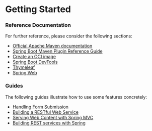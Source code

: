 # Getting Started

### Reference Documentation

For further reference, please consider the following sections:

- [Official Apache Maven documentation](https://maven.apache.org/guides/index.html)
- [Spring Boot Maven Plugin Reference Guide](https://docs.spring.io/spring-boot/docs/3.1.4/maven-plugin/reference/html/)
- [Create an OCI image](https://docs.spring.io/spring-boot/docs/3.1.4/maven-plugin/reference/html/#build-image)
- [Spring Boot DevTools](https://docs.spring.io/spring-boot/docs/3.1.4/reference/htmlsingle/index.html#using.devtools)
- [Thymeleaf](https://docs.spring.io/spring-boot/docs/3.1.4/reference/htmlsingle/index.html#web.servlet.spring-mvc.template-engines)
- [Spring Web](https://docs.spring.io/spring-boot/docs/3.1.4/reference/htmlsingle/index.html#web)

### Guides

The following guides illustrate how to use some features concretely:

- [Handling Form Submission](https://spring.io/guides/gs/handling-form-submission/)
- [Building a RESTful Web Service](https://spring.io/guides/gs/rest-service/)
- [Serving Web Content with Spring MVC](https://spring.io/guides/gs/serving-web-content/)
- [Building REST services with Spring](https://spring.io/guides/tutorials/rest/)
